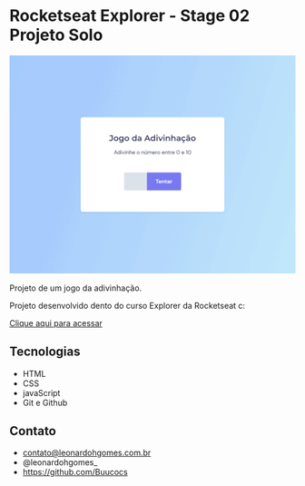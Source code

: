 # Rocketseat Explorer - Stage 02 Projeto Solo

![preview](./github/preview-expl-stg5-mdl1.gif)

Projeto de um jogo da adivinhação.

Projeto desenvolvido dento do curso Explorer da Rocketseat c:

[Clique aqui para acessar](https://buucocs.github.io/expl-stg5-mdl1/)

## Tecnologias

- HTML
- CSS
- javaScript
- Git e Github

## Contato

- contato@leonardohgomes.com.br
- @leonardohgomes_
- https://github.com/Buucocs